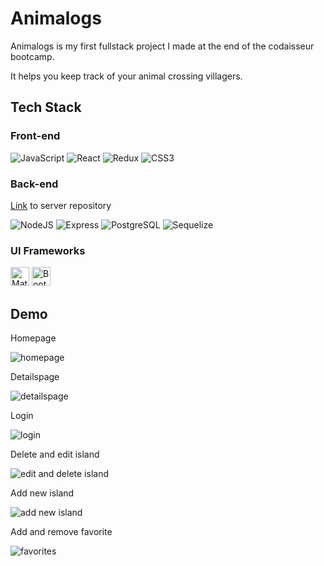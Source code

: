 <h1> Animalogs </h1>
<p>Animalogs is my first fullstack project I made at the end of the codaisseur bootcamp. </p>
<p>It helps you keep track of your animal crossing villagers. </p>

<h2> Tech Stack </h2>
<h3> Front-end </h3>
<p>
  <img alt="JavaScript" src="https://img.shields.io/badge/javascript-%2320232a.svg?style=for-the-badge&logo=javascript&logoColor=%23F7DF1E"/>
  <img alt="React" src="https://img.shields.io/badge/react-%2320232a.svg?style=for-the-badge&logo=react&logoColor=%2361DAFB"/>
  <img alt="Redux" src="https://img.shields.io/badge/Redux-%2320232a.svg?style=for-the-badge&logo=redux&logoColor=593D88"/>
  <img alt="CSS3" src="https://img.shields.io/badge/css3-%2320232a.svg?style=for-the-badge&logo=css3&logoColor=blue"/>
</p>

<h3> Back-end </h3>
<a href="https://github.com/naomi-eliasar/portfolio-server">Link</a> to server repository
<p>
  <img alt="NodeJS" src="https://img.shields.io/badge/node.js-%2320232a.svg?style=for-the-badge&logo=node.js&logoColor=6DA55F"/>
  <img alt="Express" src="https://img.shields.io/badge/Express.js-%2320232a.svg?style=for-the-badge&logo=express&logoColor=white"/>
  <img alt="PostgreSQL" src="https://img.shields.io/badge/-PostgreSQL-%2320232a.svg?style=for-the-badge&logo=postgreSQL&logoColor=blue"/>
  <img alt="Sequelize" src="https://img.shields.io/badge/-Sequelize-%2320232a.svg?style=for-the-badge&logo=sequelize&logoColor=blue"/>
 </p>

<h3> UI Frameworks </h3>
<p>
  <img alt="Material UI" height="30px" src="https://img.shields.io/badge/-MaterialUI-%2320232a.svg?style=for-the-badge&logo=MUI&logoColor=blue"/>
  <img alt="Bootstrap" height="30px" src="https://img.shields.io/badge/-Bootstrap-%2320232a.svg?style=for-the-badge&logo=Bootstrap&logoColor=593D88"/>
 </p>

<h2> Demo </h2>
<p>Homepage</p>
<img alt="homepage" src="https://media.giphy.com/media/Gk49qj7MMA0UK6RCVh/giphy.gif"/>

<p>Detailspage</p>
<img alt="detailspage" src="https://media.giphy.com/media/vL25QZsZIzQGtT7hIW/giphy.gif"/>

<p>Login</p>
<img alt="login" src="https://media.giphy.com/media/QFXwhHRSxXT715aLun/giphy.gif"/>

<p>Delete and edit island</p>
<img alt="edit and delete island" src="https://media.giphy.com/media/RnXOD596Yolo7yzDk0/giphy-downsized.gif"/>

<p>Add new island</p>
<img alt="add new island" src="https://media.giphy.com/media/azxez53SqCQF0zK2mZ/giphy.gif"/>

<p>Add and remove favorite</p>
<img alt="favorites" src="https://media.giphy.com/media/vPchQpxVlEYiXddzMx/giphy.gif"/>
